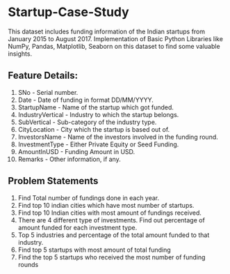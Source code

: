 # Startup-Case-Study
This dataset includes funding information of the Indian startups from January 2015 to August 2017. Implementation of Basic Python Libraries like NumPy, Pandas, Matplotlib, Seaborn on this dataset to find some valuable insights.

## Feature Details:
1) SNo - Serial number.
2) Date - Date of funding in format DD/MM/YYYY.
3) StartupName - Name of the startup which got funded.
4) IndustryVertical - Industry to which the startup belongs.
5) SubVertical - Sub-category of the industry type.
6) CityLocation - City which the startup is based out of.
7) InvestorsName - Name of the investors involved in the funding round.
8) InvestmentType - Either Private Equity or Seed Funding.
9) AmountInUSD - Funding Amount in USD.
10) Remarks - Other information, if any.

## Problem Statements
1) Find Total number of fundings done in each year.
2) Find top 10 indian cities which have most number of startups.
3) Find top 10 Indian cities with most amount of fundings received.
4) There are 4 different type of investments. Find out percentage of amount funded for each investment
type.
5) Top 5 industries and percentage of the total amount funded to that industry.
6) Find top 5 startups with most amount of total funding
7) Find the top 5 startups who received the most number of funding rounds

